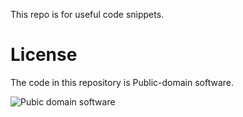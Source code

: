 
  This repo is for useful code snippets. 

# License

  The code in this repository is Public-domain software.

  ![Pubic domain software](http://alexpolt.github.io/images/public_domain_mark.png)

